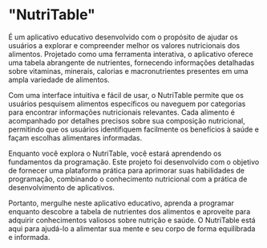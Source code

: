 <h1>"NutriTable"</h1> É um aplicativo educativo desenvolvido com o propósito de ajudar os usuários a explorar e compreender melhor os valores nutricionais dos alimentos. Projetado como uma ferramenta interativa, o aplicativo oferece uma tabela abrangente de nutrientes, fornecendo informações detalhadas sobre vitaminas, minerais, calorias e macronutrientes presentes em uma ampla variedade de alimentos.

Com uma interface intuitiva e fácil de usar, o NutriTable permite que os usuários pesquisem alimentos específicos ou naveguem por categorias para encontrar informações nutricionais relevantes. Cada alimento é acompanhado por detalhes precisos sobre sua composição nutricional, permitindo que os usuários identifiquem facilmente os benefícios à saúde e façam escolhas alimentares informadas.

Enquanto você explora o NutriTable, você estará aprendendo os fundamentos da programação. Este projeto foi desenvolvido com o objetivo de fornecer uma plataforma prática para aprimorar suas habilidades de programação, combinando o conhecimento nutricional com a prática de desenvolvimento de aplicativos.

Portanto, mergulhe neste aplicativo educativo, aprenda a programar enquanto descobre a tabela de nutrientes dos alimentos e aproveite para adquirir conhecimentos valiosos sobre nutrição e saúde. O NutriTable está aqui para ajudá-lo a alimentar sua mente e seu corpo de forma equilibrada e informada.